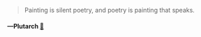 > Painting is silent poetry, and poetry is painting that speaks.
  #### —Plutarch [:scroll:](undefined)